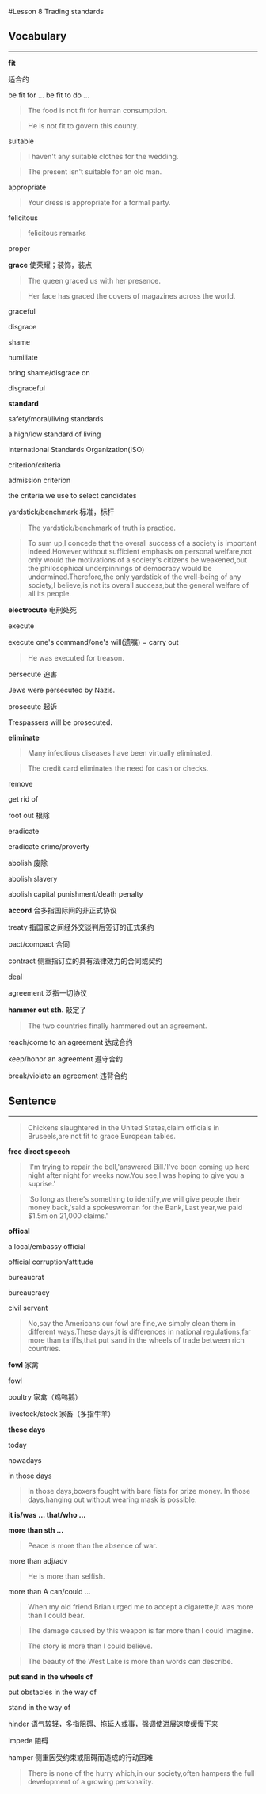 #Lesson 8 Trading standards

## Vocabulary
---

**fit**

适合的

be fit for ...
be fit to do ...

>The food is not fit for human consumption.

>He is not fit to govern this county.

suitable

>I haven't any suitable clothes for the wedding.

>The present isn't suitable for an old man.

appropriate

>Your dress is appropriate for a formal party.

felicitous

>felicitous remarks 

proper


**grace** 使荣耀；装饰，装点

>The queen graced us with her presence.

>Her face has graced the covers of magazines across the world.

graceful

disgrace

shame

humiliate

bring shame/disgrace on

disgraceful


**standard**

safety/moral/living standards

a high/low standard of living

International Standards Organization(ISO)

criterion/criteria

admission criterion

the criteria we use to select candidates

yardstick/benchmark 标准，标杆

>The yardstick/benchmark of truth is practice.

>To sum up,I concede that the overall success of a society is important indeed.However,without sufficient emphasis on personal welfare,not only would the motivations of a society's citizens be weakened,but the philosophical underpinnings of democracy would be undermined.Therefore,the only yardstick of the well-being of any society,I believe,is not its overall success,but the general welfare of all its people.



**electrocute** 电刑处死

execute

execute one's command/one's will(遗嘱) = carry out

>He was executed for treason.

persecute 迫害

Jews were persecuted by Nazis.

prosecute 起诉

Trespassers will be prosecuted.


**eliminate**

>Many infectious diseases have been virtually eliminated.

>The credit card eliminates the need for cash or checks.

remove

get rid of

root out 根除

eradicate

eradicate crime/proverty

abolish 废除

abolish slavery

abolish capital punishment/death penalty

**accord** 合多指国际间的非正式协议

treaty 指国家之间经外交谈判后签订的正式条约

pact/compact 合同

contract 侧重指订立的具有法律效力的合同或契约

deal

agreement 泛指一切协议


**hammer out sth.** 敲定了

>The two countries finally hammered out an agreement.

reach/come to an agreement 达成合约

keep/honor an agreement 遵守合约

break/violate an agreement 违背合约


## Sentence
---

>Chickens slaughtered in the United States,claim officials in Bruseels,are not fit to grace European tables.


**free direct speech**
>'I'm trying to repair the bell,'answered Bill.'I've been coming up here night after night for weeks now.You see,I was hoping to give you a suprise.'

>'So long as there's something to identify,we will give people their money back,'said a spokeswoman for the Bank,'Last year,we paid $1.5m on 21,000 claims.'

**offical** 

a local/embassy official

official corruption/attitude

bureaucrat

bureaucracy

civil servant


>No,say the Americans:our fowl are fine,we simply clean them in different ways.These days,it is differences in national regulations,far more than tariffs,that put sand in the wheels of trade between rich countries.


**fowl** 家禽

fowl

poultry 家禽（鸡鸭鹅）

livestock/stock 家畜（多指牛羊）


**these days**

today

nowadays

in those days

>In those days,boxers fought with bare fists for prize money.
>In those days,hanging out without wearing mask is possible.

**it is/was ... that/who ...**

**more than sth ...**

>Peace is more than the absence of war.

more than adj/adv

>He is more than selfish.

more than A can/could ...

>When my old friend Brian urged me to accept a cigarette,it was more than I could bear.

>The damage caused by this weapon is far more than I could imagine.

>The story is more than I could believe.

>The beauty of the West Lake is more than words can describe.

**put sand in the wheels of**

put obstacles in the way of 

stand in the way of

hinder 语气较轻，多指阻碍、拖延人或事，强调使进展速度缓慢下来

impede 阻碍

hamper 侧重因受约束或阻碍而造成的行动困难

>There is none of the hurry which,in our society,often hampers the full development of a growing personality.


